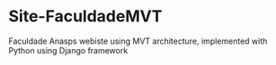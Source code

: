 # Site-FaculdadeMVT
Faculdade Anasps webiste using MVT architecture, implemented with Python using Django framework
